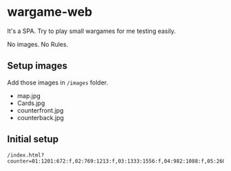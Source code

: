 # wargame-web

It's a SPA. Try to play small wargames for me testing easily.

No images. No Rules.

## Setup images

Add those images in `/images` folder.

* map.jpg
* Cards.jpg
* counterfront.jpg
* counterback.jpg

## Initial setup

    /index.html?counter=01:1201:672:f,02:769:1213:f,03:1333:1556:f,04:982:1088:f,05:260:1624:f,06:685:1316:f,07:-110:1152:f,08:-531:1947:f,15:-655:1720:f,22:1440:1365:f,10:130:861:f,17:365:743:f,24:-343:743:f,26:188:837:f,25:1622:1658:b,27:1386:1775:b,19:1386:2011:b,16:796:2249:b,21:1151:2248:b,18:1622:1775:b,28:1386:1774:b,20:1386:2010:b,09:1740:2246:b,11:1505:2366:b,23:-122:2136:f,12:588:2254:f,13:992:2256:f,14:874:2370:f